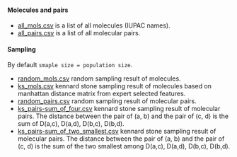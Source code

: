 #### Molecules and pairs
- [all_mols.csv](sampler/all_mols.csv) is a list of all molecules (IUPAC names).
- [all_pairs.csv](sampler/all_pairs.csv) is a list of all molecular pairs.

#### Sampling
By default `smaple size = population size`.
- [random_mols.csv](sampler/random_mols.csv) random sampling result of molecules.
- [ks_mols.csv](sampler/ks_mols.csv) 
  kennard stone sampling result of molecules 
  based on manhattan distance matrix from expert selected features.
- [random_pairs.csv](sampler/random_pairs.csv) random sampling result of molecular pairs.
- [ks_pairs-sum_of_four.csv](sampler/ks_pairs-sum_of_four.csv)
  kennard stone sampling result of molecular pairs. The distance between the pair of (a, b) and the pair of (c, d)
  is the sum of D(a,c), D(a,d), D(b,c), D(b,d).
- [ks_pairs-sum_of_two_smallest.csv](sampler/ks_pairs-sum_of_two_smallest.csv)
  kennard stone sampling result of molecular pairs. The distance between the pair of (a, b) and the pair of (c, d)
  is the sum of the two smallest among D(a,c), D(a,d), D(b,c), D(b,d).